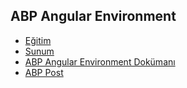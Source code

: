 ## ABP Angular Environment

- [Eğitim](https://www.youtube.com/watch?v=6dvSD5vJ1ts&list=PLBEMB-Eql15s3EJwziiMzW4QdFqYjCC34&index=2)
- [Sunum](https://bit.ly/abp-angular-environment)
- [ABP Angular Environment Dokümanı](https://docs.abp.io/en/abp/latest/UI/Angular/Environment)
- [ABP Post](https://community.abp.io/posts/abp-angular-environment-8rksmghi)

